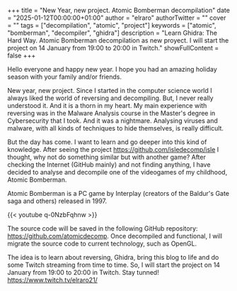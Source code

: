 +++
title = "New Year, new project. Atomic Bomberman decompilation"
date = "2025-01-12T00:00:00+01:00"
author = "elraro"
authorTwitter = ""
cover = ""
tags = ["decompilation", "atomic", "project"]
keywords = ["atomic", "bomberman", "decompiler", "ghidra"]
description = "Learn Ghidra: The Hard Way. Atomic Bomberman decompilation as new proyect. I will start the project on 14 January from 19:00 to 20:00 in Twitch."
showFullContent = false
+++

Hello everyone and happy new year. I hope you had an amazing holiday season with your family and/or friends.

New year, new project. Since I started in the computer science world I always liked the world of reversing and decompiling. But, I never really understood it. And it is a thorn in my heart. My main experience with reversing was in the Malware Analysis course in the Master's degree in Cybersecurity that I took. And it was a nightmare. Analysing viruses and malware, with all kinds of techniques to hide themselves, is really difficult.

But the day has come. I want to learn and go deeper into this kind of knowledge. After seeing the project https://github.com/isledecomp/isle I thought, why not do something similar but with another game? After checking the Internet (GitHub mainly) and not finding anything, I have decided to analyse and decompile one of the videogames of my childhood, Atomic Bomberman.

Atomic Bomberman is a PC game by Interplay (creators of the Baldur's Gate saga and others) released in 1997.

{{< youtube q-0NzbFqhnw >}}

The source code will be saved in the following GitHub repository: https://github.com/atomicdecomp. Once decompiled and functional, I will migrate the source code to current technology, such as OpenGL.

The idea is to learn about reversing, Ghidra, bring this blog to life and do some Twitch streaming from time to time. So, I will start the project on 14 January from 19:00 to 20:00 in Twitch. Stay tunned! https://www.twitch.tv/elraro21/
